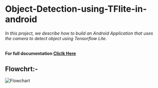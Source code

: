 # Object-Detection-using-TFlite-in-android

###### In this project, we describe how to build an Android Application that uses the camera to detect object using Tensorflow Lite. 
**For full documentation [Cliclk Here](https://drive.google.com/file/d/185g8PrHTGxcy9uiWdOcJEsuyj5AWDn3m/view?usp=sharing)**

## Flowchrt:-

![Flowchart](https://github.com/sanky2501/Object-Detection-using-TFlite-in-android/blob/master/Flowchart.png)


